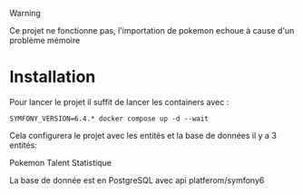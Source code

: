 > [!WARNING]
Ce projet  ne fonctionne pas, l'importation de pokemon echoue à cause d'un problème mémoire

# Installation 

Pour lancer le projet il suffit de lancer les containers avec : 

```
SYMFONY_VERSION=6.4.* docker compose up -d --wait
```

Cela configurera le projet avec les entités et la base de données 
il y a 3 entités: 

Pokemon
Talent
Statistique 

La base de donnée est en PostgreSQL avec api platferom/symfony6 

